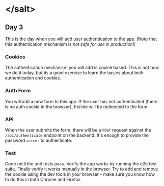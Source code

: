 # &lt;/salt&gt;
## Day 3

This is the day when you will add user authentication to the app. (Note that this authentication mechanism is _not safe for use in production!_)

### Cookies

The authentication mechanism you will add is cookie based. 
This is not how we do it today, but its a good exercise to learn the basics about both authentication and cookies.

### Auth Form

You will add a new form to this app. 
If the user has not authenticated (there is no auth cookie in the browser), he/she will be redirected to the form.

### API

When the user submits the form, there will be a `POST` request against the `/api/authenticate` endpoint on the backend.
It's enough to provide the password `secret` to authenticate.

### Test
Code until the unit tests pass. Verify the app works by running the e2e test suite. Finally verify it works manually in the browser.
Try to add and remove the cookie using the dev tools in your browser - make sure you know how to do this in both Chrome and Firefox.
